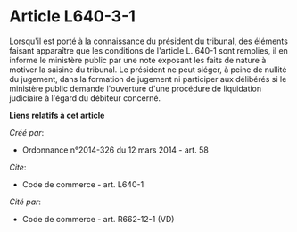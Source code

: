 # Article L640-3-1

Lorsqu'il est porté à la connaissance du président du tribunal, des éléments faisant apparaître que les conditions de
l'article L. 640-1 sont remplies, il en informe le ministère public par une note exposant les faits de nature à motiver la
saisine du tribunal. Le président ne peut siéger, à peine de nullité du jugement, dans la formation de jugement ni participer
aux délibérés si le ministère public demande l'ouverture d'une procédure de liquidation judiciaire à l'égard du débiteur
concerné.

**Liens relatifs à cet article**

_Créé par_:

  - Ordonnance n°2014-326 du 12 mars 2014 - art. 58

_Cite_:

  - Code de commerce - art. L640-1

_Cité par_:

  - Code de commerce - art. R662-12-1 (VD)

